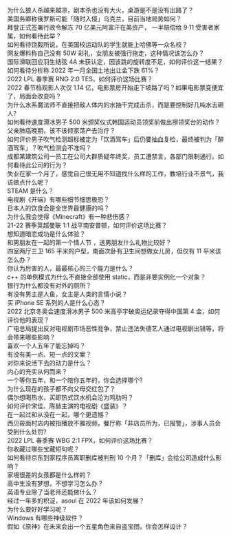 为什么狼人杀越来越凉，剧本杀也没有大火，桌游是不是没有出路了？  
美国务卿称俄罗斯可能「随时入侵」乌克兰，目前当地局势如何？  
拜登正式签署行政令解冻 70 亿美元阿富汗在美资产， 一半赔偿给 9·11 受害者家属，如何看待此举？  
如何看待饶毅所说，在美国校运动队的学生就能上哈佛等一众名校？  
网友爆料称自己没有 50W 彩礼，女朋友被强行拖走，这种情况该怎么办？  
国际滑联回应羽生结弦 4A 未获认定，因该跳的旋转度不足，如何评价这一结果？  
如何看待分析称 2022 年一月全国土地出让金下跌 61%？  
2022 LPL 春季赛 RNG 2:0 TES，如何评价这场比赛？  
2022 春节档观影人次仅 1.14 亿，电影票房开始走下坡路了吗？如果电影票变便宜了，局面会改变吗？  
为什么水系魔法师不直接把敌人体内的水抽干完成击杀，而是要控制好几吨水去砸人?  
如何看待速度滑冰男子 500 米颁奖仪式韩国运动员领奖前做出擦领奖台的动作？  
父亲肺癌晚期，该不该倾家荡产去治疗？  
如何评价男子吹气检测超标被定为「饮酒驾车」后仍要抽血复检，最终被判为「醉酒驾车」？吹气检测会不准吗？  
成都某建筑公司一员工在公司大群质疑年终奖，员工遭禁言，各部门限制通行。如何看待此公司的行为？  
失业在家一个月了，感觉自己很无用不知道找什么样的工作，教培行业不景气，我该做点什么呢？  
STEAM 是什么？  
电视剧《开端》有哪些细节细思极恐？  
日本人的饮食会是全世界最健康的吗？  
为什么我会觉得《Minecraft》有一种悲伤感？  
21-22 赛季英超曼联 1:1 战平南安普顿，如何评价这场比赛？  
想知道暗恋成功是什么体验？  
和男朋友在一起的第一个情人节 ，送男朋友什么礼物比较好？  
四室两厅三卫 165 平米的户型，南面次卧有卫生间想做女儿房，但仅有 11 平米该怎么办？  
你认为厉害的人，最最核心的三个能力是什么？  
c++ 的单例模式为什么不直接全部使用 static，而是非要实例化一个对象？  
银行为什么都没有对外的厕所？  
有没有男主是人鱼，女主是人类的言情小说？  
买 iPhone SE 系列的人是什么心态？  
2022 北京冬奥会速度滑冰男子 500 米高亭宇破奥运纪录夺得中国第 4 金，如何评价他的表现？  
广电总局提出反对电视剧市场恶性竞争，禁止违法失德艺人通过电视剧出镜等，将会带来哪些影响？  
喜欢一个人五年了能忘掉吗？  
有没有美一点、短一点的文案？  
对你来说活下去的动力是什么？  
内心的充实从何而来？  
一个等你五年，和一个陪你五年的，你会选择哪个?  
为什么现在的孩子都不向父母交红包了？  
偶尔想喝热水，买即热式饮水机会沦为鸡肋吗？  
如何评价宋佳、陈赫主演的电视剧《盛装》？  
在一起过和从没在一起，哪个更遗憾？  
西贝莜面村店内被指播放不雅视频，餐厅称「非店员所为，已报警」，涉事人员会受到什么处罚?  
2022 LPL 春季赛 WBG 2:1 FPX，如何评价这场比赛？  
你收藏过哪些宝藏短句呢？  
如何看待京东到家程序员离职删库被判刑 10 个月？「删库」会给公司造成什么影响？  
家境很差的女孩都是什么样的？  
高中生没有梦想，不想学习怎么办？  
英语专业除了当老师还能做什么？  
经过一年多的积淀，asoul 在 2022 年该如何发展？  
为什么要好好学习呢？  
Windows 有哪些神级软件？  
假如《原神》在未来会出一个五星角色来自盗宝团，你会怎样设计？  
